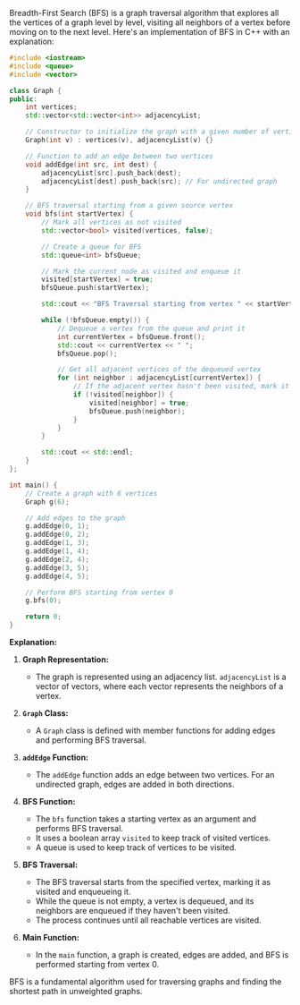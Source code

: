 Breadth-First Search (BFS) is a graph traversal algorithm that explores all the vertices of a graph level by level, visiting all neighbors of a vertex before moving on to the next level. Here's an implementation of BFS in C++ with an explanation:

```cpp
#include <iostream>
#include <queue>
#include <vector>

class Graph {
public:
    int vertices;
    std::vector<std::vector<int>> adjacencyList;

    // Constructor to initialize the graph with a given number of vertices
    Graph(int v) : vertices(v), adjacencyList(v) {}

    // Function to add an edge between two vertices
    void addEdge(int src, int dest) {
        adjacencyList[src].push_back(dest);
        adjacencyList[dest].push_back(src); // For undirected graph
    }

    // BFS traversal starting from a given source vertex
    void bfs(int startVertex) {
        // Mark all vertices as not visited
        std::vector<bool> visited(vertices, false);

        // Create a queue for BFS
        std::queue<int> bfsQueue;

        // Mark the current node as visited and enqueue it
        visited[startVertex] = true;
        bfsQueue.push(startVertex);

        std::cout << "BFS Traversal starting from vertex " << startVertex << ": ";

        while (!bfsQueue.empty()) {
            // Dequeue a vertex from the queue and print it
            int currentVertex = bfsQueue.front();
            std::cout << currentVertex << " ";
            bfsQueue.pop();

            // Get all adjacent vertices of the dequeued vertex
            for (int neighbor : adjacencyList[currentVertex]) {
                // If the adjacent vertex hasn't been visited, mark it as visited and enqueue it
                if (!visited[neighbor]) {
                    visited[neighbor] = true;
                    bfsQueue.push(neighbor);
                }
            }
        }

        std::cout << std::endl;
    }
};

int main() {
    // Create a graph with 6 vertices
    Graph g(6);

    // Add edges to the graph
    g.addEdge(0, 1);
    g.addEdge(0, 2);
    g.addEdge(1, 3);
    g.addEdge(1, 4);
    g.addEdge(2, 4);
    g.addEdge(3, 5);
    g.addEdge(4, 5);

    // Perform BFS starting from vertex 0
    g.bfs(0);

    return 0;
}
```

**Explanation:**

1. **Graph Representation:**
   - The graph is represented using an adjacency list. `adjacencyList` is a vector of vectors, where each vector represents the neighbors of a vertex.

2. **`Graph` Class:**
   - A `Graph` class is defined with member functions for adding edges and performing BFS traversal.

3. **`addEdge` Function:**
   - The `addEdge` function adds an edge between two vertices. For an undirected graph, edges are added in both directions.

4. **BFS Function:**
   - The `bfs` function takes a starting vertex as an argument and performs BFS traversal.
   - It uses a boolean array `visited` to keep track of visited vertices.
   - A queue is used to keep track of vertices to be visited.

5. **BFS Traversal:**
   - The BFS traversal starts from the specified vertex, marking it as visited and enqueueing it.
   - While the queue is not empty, a vertex is dequeued, and its neighbors are enqueued if they haven't been visited.
   - The process continues until all reachable vertices are visited.

6. **Main Function:**
   - In the `main` function, a graph is created, edges are added, and BFS is performed starting from vertex 0.

BFS is a fundamental algorithm used for traversing graphs and finding the shortest path in unweighted graphs.